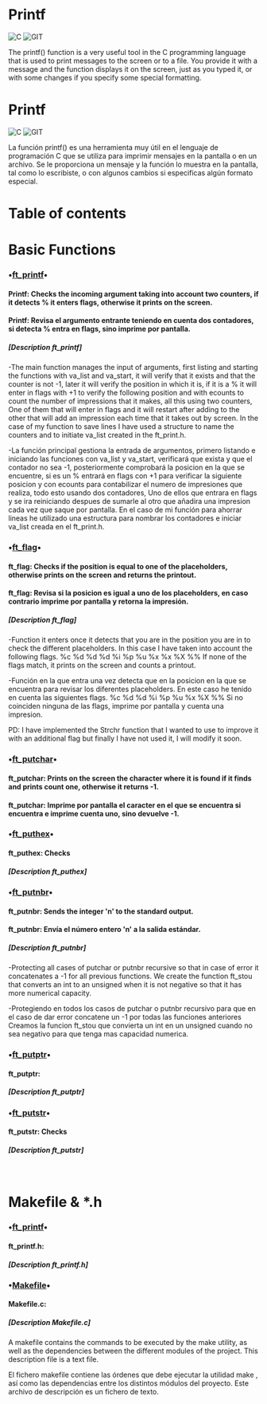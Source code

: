 # Printf
![C](https://forthebadge.com/images/badges/made-with-c.svg)
![GIT](https://forthebadge.com/images/badges/uses-git.svg)

The printf() function is a very useful tool in the C programming language that is used to print messages to the screen or to a file. You provide it with a message and the function displays it on the screen, just as you typed it, or with some changes if you specify some special formatting.

# Printf 
![C](https://forthebadge.com/images/badges/made-with-c.svg)
![GIT](https://forthebadge.com/images/badges/uses-git.svg)

La función printf() es una herramienta muy útil en el lenguaje de programación C que se utiliza para imprimir mensajes en la pantalla o en un archivo. Se le proporciona un mensaje y la función lo muestra en la pantalla, tal como lo escribiste, o con algunos cambios si especificas algún formato especial.

# Table of contents

# Basic Functions
### •[ft_printf](ft_printf.c)•<br> 
#### Printf: Checks the incoming argument taking into account two counters, if it detects % it enters flags, otherwise it prints on the screen. <br>
#### Printf: Revisa el argumento entrante teniendo en cuenta dos contadores, si detecta % entra en flags, sino imprime por pantalla. <br>
##### [Description ft_printf]<br>
-The main function manages the input of arguments, first listing and starting the functions with va_list and va_start, it will verify that it exists and that the counter is not -1, later it will verify the position in which it is, if it is a % it will enter in flags with +1 to verify the following position and with ecounts to count the number of impressions that it makes, all this using two counters, One of them that will enter in flags and it will restart after adding to the other that will add an impression each time that it takes out by screen. 
In the case of my function to save lines I have used a structure to name the counters and to initiate va_list created in the ft_print.h.<br>

-La función principal gestiona la entrada de argumentos, primero listando e iniciando las funciones con va_list y va_start, verificará que exista y que el contador no sea -1, posteriormente comprobará la posicion en la que se encuentre, si es un % entrará en flags con +1 para verificar la siguiente posicion y con ecounts para contabilizar el numero de impresiones que realiza, todo esto usando dos contadores, Uno de ellos que entrara en flags y se ira reiniciando despues de sumarle al otro que añadira una impresion cada vez que saque por pantalla. 
En el caso de mi función para ahorrar lineas he utilizado una estructura para nombrar los contadores e iniciar va_list creada en el ft_print.h.<br>

### •[ft_flag](ft_flag.c)•<br>
#### ft_flag: Checks if the position is equal to one of the placeholders, otherwise prints on the screen and returns the printout.<br>
#### ft_flag: Revisa si la posicion es igual a uno de los placeholders, en caso contrario imprime por pantalla y retorna la impresión.<br>
##### [Description ft_flag]<br>
-Function it enters once it detects that you are in the position you are in to check the different placeholders.
In this case I have taken into account the following flags. %c %d %d %d %i %p %u %x %x %X %%
If none of the flags match, it prints on the screen and counts a printout.

-Función en la que entra una vez detecta que en la posicion en la que se encuentra para revisar los diferentes placeholders.
En este caso he tenido en cuenta las siguientes flags. %c %d  %d %i %p %u %x %X %%
Si no coinciden ninguna de las flags, imprime por pantalla y cuenta una impresion.

PD: I have implemented the Strchr function that I wanted to use to improve it with an additional flag but finally I have not used it, I will modify it soon.<br>

### •[ft_putchar](ft_putchar.c)•<br>
#### ft_putchar: Prints on the screen the character where it is found if it finds and prints count one, otherwise it returns -1.<br>
#### ft_putchar: Imprime por pantalla el caracter en el que se encuentra si encuentra e imprime cuenta uno, sino devuelve -1.<br>


### •[ft_puthex](ft_puthex.c)•<br>
#### ft_puthex: Checks <br>
##### [Description ft_puthex]<br>


### •[ft_putnbr](ft_putnbr.c)•<br>
#### ft_putnbr: Sends the integer 'n' to the standard output.<br>
#### ft_putnbr: Envía el número entero 'n' a la salida estándar.<br>
##### [Description ft_putnbr]<br>
-Protecting all cases of putchar or putnbr recursive so that in case of error it concatenates a -1 for all previous functions.
We create the function ft_stou that converts an int to an unsigned when it is not negative so that it has more numerical capacity.<br>

-Protegiendo en todos los casos de putchar o putnbr recursivo  para que en el caso de dar error concatene un -1 por todas las funciones anteriores
Creamos la funcion ft_stou que convierta un int en un unsigned cuando no sea negativo para que tenga mas capacidad numerica.<br>
   
### •[ft_putptr](ft_putptr.c)•<br>
#### ft_putptr:<br>
##### [Description ft_putptr]<br>


### •[ft_putstr](ft_putstr.c)•<br>
#### ft_putstr: Checks <br>
##### [Description ft_putstr]<br>
<br>
   
# Makefile & *.h
### •[ft_printf](ft_printf.h)•<br>
#### ft_printf.h: <br>
##### [Description ft_printf.h]<br>

### •[Makefile](Makefile.c)•<br>
#### Makefile.c: <br>
##### [Description Makefile.c]<br>
A makefile contains the commands to be executed by the make utility, as well as the dependencies between the different modules of the project. This description file is a text file.<br>

El fichero makefile contiene las órdenes que debe ejecutar la utilidad make , así como las dependencias entre los distintos módulos del proyecto. Este archivo de descripción es un fichero de texto.<br>
